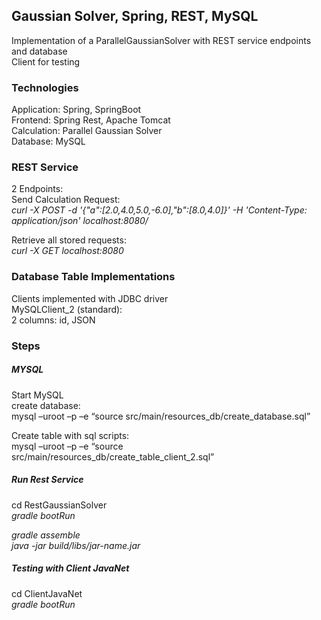 ## Gaussian Solver, Spring, REST, MySQL
Implementation of a ParallelGaussianSolver with REST service endpoints and database<br />
Client for testing <br />


### Technologies
Application: Spring, SpringBoot  <br />
Frontend: Spring Rest, Apache Tomcat <br />
Calculation: Parallel Gaussian Solver <br />
Database: MySQL <br />



### REST Service
2 Endpoints:  <br />
Send Calculation Request:  <br />
*curl -X POST -d '{"a":[2.0,4.0,5.0,-6.0],"b":[8.0,4.0]}' -H 'Content-Type: application/json' localhost:8080/*

Retrieve all stored requests:  <br />
*curl -X GET localhost:8080 <br />*


### Database Table Implementations
Clients implemented with JDBC driver <br />
MySQLClient_2 (standard): <br />
2 columns: id, JSON  <br />


### Steps
##### MYSQL
Start MySQL <br />
create database:  <br />
mysql –uroot –p –e “source src/main/resources_db/create_database.sql” <br />

Create table with sql scripts: <br />
mysql –uroot –p –e “source src/main/resources_db/create_table_client_2.sql” <br />



##### Run Rest Service
cd RestGaussianSolver  <br />
*gradle bootRun* <br />

*gradle assemble*  <br />
*java -jar build/libs/jar-name.jar*  <br />



##### Testing with Client JavaNet
cd ClientJavaNet <br />
*gradle bootRun*









